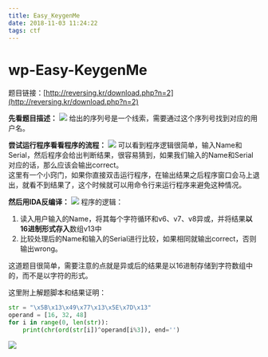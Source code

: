 ```yaml
---
title: Easy_KeygenMe
date: 2018-11-03 11:24:22
tags: ctf
---
```


# wp-Easy-KeygenMe
题目链接：[http://reversing.kr/download.php?n=2](http://reversing.kr/download.php?n=2)


**先看题目描述：**
![](http://pdt2ibwo5.bkt.clouddn.com/201811031129_491.png)
给出的序列号是一个线索，需要通过这个序列号找到对应的用户名。

**尝试运行程序看看程序的流程：**
![](http://pdt2ibwo5.bkt.clouddn.com/201811031131_267.png)
可以看到程序逻辑很简单，输入Name和Serial，然后程序会给出判断结果，很容易猜到，如果我们输入的Name和Serial对应的话，那么应该会输出correct。  
这里有一个小窍门，如果你直接双击运行程序，在输出结果之后程序窗口会马上退出，就看不到结果了，这个时候就可以用命令行来运行程序来避免这种情况。

**然后用IDA反编译：**
![](http://pdt2ibwo5.bkt.clouddn.com/201811031134_466.png)
程序的逻辑：  
1. 读入用户输入的Name，将其每个字符循环和v6、v7、v8异或，并将结果**以16进制形式存入**数组v13中
2. 比较处理后的Name和输入的Serial进行比较，如果相同就输出correct，否则输出wrong。

这道题目很简单，需要注意的点就是异或后的结果是以16进制存储到字符数组中的，而不是以字符的形式。

这里附上解题脚本和结果证明：
```Python
str = "\x5B\x13\x49\x77\x13\x5E\x7D\x13"
operand = [16, 32, 48]
for i in range(0, len(str)):
    print(chr(ord(str[i])^operand[i%3]), end='')
```
![](http://pdt2ibwo5.bkt.clouddn.com/201811031140_124.png)